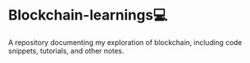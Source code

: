 # Blockchain-learnings💻
A repository documenting my exploration of blockchain, including code snippets, tutorials, and other notes.
